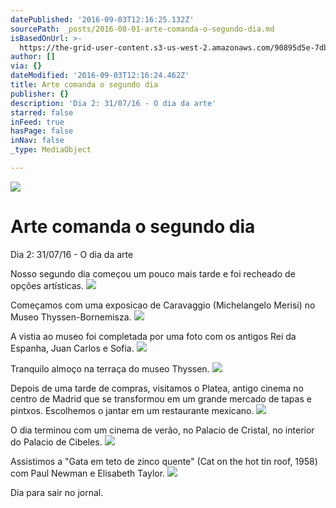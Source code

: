 ```yaml
---
datePublished: '2016-09-03T12:16:25.132Z'
sourcePath: _posts/2016-08-01-arte-comanda-o-segundo-dia.md
isBasedOnUrl: >-
  https://the-grid-user-content.s3-us-west-2.amazonaws.com/90895d5e-7db5-4999-b86d-c58f34577ac4.jpg
author: []
via: {}
dateModified: '2016-09-03T12:16:24.462Z'
title: Arte comanda o segundo dia
publisher: {}
description: 'Dia 2: 31/07/16 - O dia da arte'
starred: false
inFeed: true
hasPage: false
inNav: false
_type: MediaObject

---
```

![](https://the-grid-user-content.s3-us-west-2.amazonaws.com/af413bb2-59a4-4bbd-80cf-6668e76ac3f4.jpg)

# Arte comanda o segundo dia

Dia 2: 31/07/16 - O dia da arte

Nosso segundo dia começou um pouco mais tarde e foi recheado de opções artísticas.
![](https://the-grid-user-content.s3-us-west-2.amazonaws.com/90895d5e-7db5-4999-b86d-c58f34577ac4.jpg)

Começamos com uma exposicao de Caravaggio (Michelangelo Merisi) no Museo Thyssen-Bornemisza.
![](https://the-grid-user-content.s3-us-west-2.amazonaws.com/cd443166-ceb9-4be9-9cd4-738acdd949a5.jpg)

A vistia ao museo foi completada por uma foto com os antigos Rei da Espanha, Juan Carlos e Sofia.
![](https://the-grid-user-content.s3-us-west-2.amazonaws.com/4605e097-4f11-4bcf-bdcd-d3426f60bba7.jpg)

Tranquilo almoço na terraça do museo Thyssen.
![](https://the-grid-user-content.s3-us-west-2.amazonaws.com/42152145-1646-471f-9528-f1fad9a68695.jpg)

Depois de uma tarde de compras, visitamos o Platea, antigo cinema no centro de Madrid que se transformou em um grande mercado de tapas e pintxos. Escolhemos o jantar em um restaurante mexicano.
![](https://the-grid-user-content.s3-us-west-2.amazonaws.com/8cab260d-1bcd-497c-9fc9-14b73442dc97.jpg)

O dia terminou com um cinema de verão, no Palacio de Cristal, no interior do Palacio de Cibeles.
![](https://s3-us-west-2.amazonaws.com/the-grid-img/p/508980ef7b0d1ec2ca62abc9b25d1071b9266e5f.jpg)

Assistimos a "Gata em teto de zinco quente" (Cat on the hot tin roof, 1958) com Paul Newman e Elisabeth Taylor.
![](https://s3-us-west-2.amazonaws.com/the-grid-img/p/6fbb3f0f8415b797057b3d2ab60d8028416ce866.jpg)

Dia para sair no jornal.